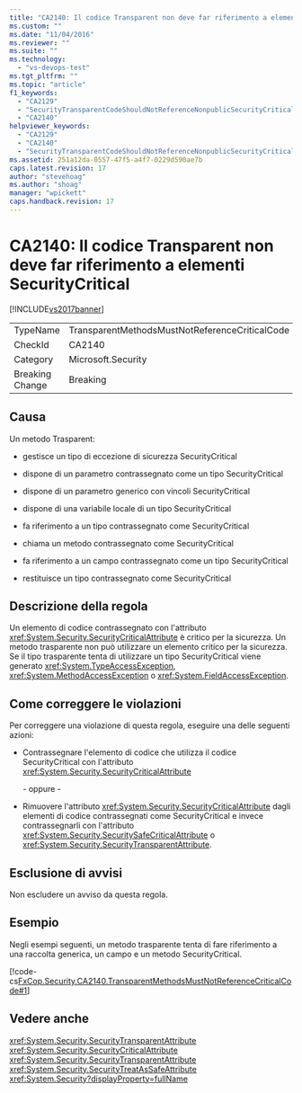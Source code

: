 ```yaml
---
title: "CA2140: Il codice Transparent non deve far riferimento a elementi SecurityCritical | Microsoft Docs"
ms.custom: ""
ms.date: "11/04/2016"
ms.reviewer: ""
ms.suite: ""
ms.technology: 
  - "vs-devops-test"
ms.tgt_pltfrm: ""
ms.topic: "article"
f1_keywords: 
  - "CA2129"
  - "SecurityTransparentCodeShouldNotReferenceNonpublicSecurityCriticalCode"
  - "CA2140"
helpviewer_keywords: 
  - "CA2129"
  - "CA2140"
  - "SecurityTransparentCodeShouldNotReferenceNonpublicSecurityCriticalCode"
ms.assetid: 251a12da-0557-47f5-a4f7-0229d590ae7b
caps.latest.revision: 17
author: "stevehoag"
ms.author: "shoag"
manager: "wpickett"
caps.handback.revision: 17
---
```

# CA2140: Il codice Transparent non deve far riferimento a elementi SecurityCritical
[!INCLUDE[vs2017banner](../code-quality/includes/vs2017banner.md)]

|||  
|-|-|  
|TypeName|TransparentMethodsMustNotReferenceCriticalCode|  
|CheckId|CA2140|  
|Category|Microsoft.Security|  
|Breaking Change|Breaking|  
  
## Causa  
 Un metodo Trasparent:  
  
-   gestisce un tipo di eccezione di sicurezza SecurityCritical  
  
-   dispone di un parametro contrassegnato come un tipo SecurityCritical  
  
-   dispone di un parametro generico con vincoli SecurityCritical  
  
-   dispone di una variabile locale di un tipo SecurityCritical  
  
-   fa riferimento a un tipo contrassegnato come SecurityCritical  
  
-   chiama un metodo contrassegnato come SecurityCritical  
  
-   fa riferimento a un campo contrassegnato come un tipo SecurityCritical  
  
-   restituisce un tipo contrassegnato come SecurityCritical  
  
## Descrizione della regola  
 Un elemento di codice contrassegnato con l'attributo <xref:System.Security.SecurityCriticalAttribute> è critico per la sicurezza.  Un metodo trasparente non può utilizzare un elemento critico per la sicurezza.  Se il tipo trasparente tenta di utilizzare un tipo SecurityCritical viene generato <xref:System.TypeAccessException>, <xref:System.MethodAccessException> o <xref:System.FieldAccessException>.  
  
## Come correggere le violazioni  
 Per correggere una violazione di questa regola, eseguire una delle seguenti azioni:  
  
-   Contrassegnare l'elemento di codice che utilizza il codice SecurityCritical con l'attributo <xref:System.Security.SecurityCriticalAttribute>  
  
     \- oppure \-  
  
-   Rimuovere l'attributo <xref:System.Security.SecurityCriticalAttribute> dagli elementi di codice contrassegnati come SecurityCritical e invece contrassegnarli con l'attributo <xref:System.Security.SecuritySafeCriticalAttribute> o <xref:System.Security.SecurityTransparentAttribute>.  
  
## Esclusione di avvisi  
 Non escludere un avviso da questa regola.  
  
## Esempio  
 Negli esempi seguenti, un metodo trasparente tenta di fare riferimento a una raccolta generica, un campo e un metodo SecurityCritical.  
  
 [!code-cs[FxCop.Security.CA2140.TransparentMethodsMustNotReferenceCriticalCode#1](../code-quality/codesnippet/CSharp/ca2140-transparent-code-must-not-reference-security-critical-items_1.cs)]  
  
## Vedere anche  
 <xref:System.Security.SecurityTransparentAttribute>   
 <xref:System.Security.SecurityCriticalAttribute>   
 <xref:System.Security.SecurityTransparentAttribute>   
 <xref:System.Security.SecurityTreatAsSafeAttribute>   
 <xref:System.Security?displayProperty=fullName>